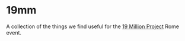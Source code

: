 # 19mm

A collection of the things we find useful for the [19 Million Project](http://the19millionproject.com/) Rome event.
